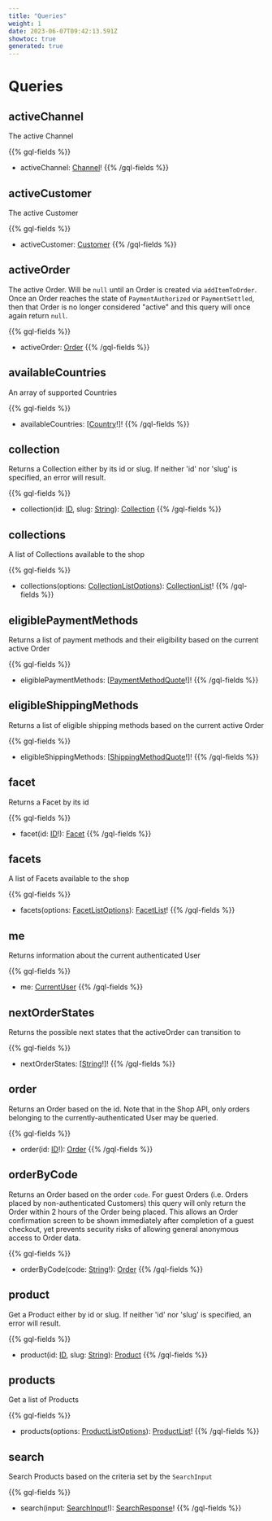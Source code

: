 ```yaml
---
title: "Queries"
weight: 1
date: 2023-06-07T09:42:13.591Z
showtoc: true
generated: true
---
```

<!-- This file was generated from the Vendure source. Do not modify. Instead, re-run the "docs:build" script -->


# Queries

## activeChannel
The active Channel

{{% gql-fields %}}
 * activeChannel: [Channel](/docs/graphql-api/shop/object-types#channel)!
{{% /gql-fields %}}



## activeCustomer
The active Customer

{{% gql-fields %}}
 * activeCustomer: [Customer](/docs/graphql-api/shop/object-types#customer)
{{% /gql-fields %}}



## activeOrder
The active Order. Will be `null` until an Order is created via `addItemToOrder`. Once an Order reaches the
state of `PaymentAuthorized` or `PaymentSettled`, then that Order is no longer considered "active" and this
query will once again return `null`.

{{% gql-fields %}}
 * activeOrder: [Order](/docs/graphql-api/shop/object-types#order)
{{% /gql-fields %}}



## availableCountries
An array of supported Countries

{{% gql-fields %}}
 * availableCountries: [[Country](/docs/graphql-api/shop/object-types#country)!]!
{{% /gql-fields %}}



## collection
Returns a Collection either by its id or slug. If neither 'id' nor 'slug' is specified, an error will result.

{{% gql-fields %}}
 * collection(id: [ID](/docs/graphql-api/shop/object-types#id), slug: [String](/docs/graphql-api/shop/object-types#string)): [Collection](/docs/graphql-api/shop/object-types#collection)
{{% /gql-fields %}}



## collections
A list of Collections available to the shop

{{% gql-fields %}}
 * collections(options: [CollectionListOptions](/docs/graphql-api/shop/input-types#collectionlistoptions)): [CollectionList](/docs/graphql-api/shop/object-types#collectionlist)!
{{% /gql-fields %}}



## eligiblePaymentMethods
Returns a list of payment methods and their eligibility based on the current active Order

{{% gql-fields %}}
 * eligiblePaymentMethods: [[PaymentMethodQuote](/docs/graphql-api/shop/object-types#paymentmethodquote)!]!
{{% /gql-fields %}}



## eligibleShippingMethods
Returns a list of eligible shipping methods based on the current active Order

{{% gql-fields %}}
 * eligibleShippingMethods: [[ShippingMethodQuote](/docs/graphql-api/shop/object-types#shippingmethodquote)!]!
{{% /gql-fields %}}



## facet
Returns a Facet by its id

{{% gql-fields %}}
 * facet(id: [ID](/docs/graphql-api/shop/object-types#id)!): [Facet](/docs/graphql-api/shop/object-types#facet)
{{% /gql-fields %}}



## facets
A list of Facets available to the shop

{{% gql-fields %}}
 * facets(options: [FacetListOptions](/docs/graphql-api/shop/input-types#facetlistoptions)): [FacetList](/docs/graphql-api/shop/object-types#facetlist)!
{{% /gql-fields %}}



## me
Returns information about the current authenticated User

{{% gql-fields %}}
 * me: [CurrentUser](/docs/graphql-api/shop/object-types#currentuser)
{{% /gql-fields %}}



## nextOrderStates
Returns the possible next states that the activeOrder can transition to

{{% gql-fields %}}
 * nextOrderStates: [[String](/docs/graphql-api/shop/object-types#string)!]!
{{% /gql-fields %}}



## order
Returns an Order based on the id. Note that in the Shop API, only orders belonging to the
currently-authenticated User may be queried.

{{% gql-fields %}}
 * order(id: [ID](/docs/graphql-api/shop/object-types#id)!): [Order](/docs/graphql-api/shop/object-types#order)
{{% /gql-fields %}}



## orderByCode
Returns an Order based on the order `code`. For guest Orders (i.e. Orders placed by non-authenticated Customers)
this query will only return the Order within 2 hours of the Order being placed. This allows an Order confirmation
screen to be shown immediately after completion of a guest checkout, yet prevents security risks of allowing
general anonymous access to Order data.

{{% gql-fields %}}
 * orderByCode(code: [String](/docs/graphql-api/shop/object-types#string)!): [Order](/docs/graphql-api/shop/object-types#order)
{{% /gql-fields %}}



## product
Get a Product either by id or slug. If neither 'id' nor 'slug' is specified, an error will result.

{{% gql-fields %}}
 * product(id: [ID](/docs/graphql-api/shop/object-types#id), slug: [String](/docs/graphql-api/shop/object-types#string)): [Product](/docs/graphql-api/shop/object-types#product)
{{% /gql-fields %}}



## products
Get a list of Products

{{% gql-fields %}}
 * products(options: [ProductListOptions](/docs/graphql-api/shop/input-types#productlistoptions)): [ProductList](/docs/graphql-api/shop/object-types#productlist)!
{{% /gql-fields %}}



## search
Search Products based on the criteria set by the `SearchInput`

{{% gql-fields %}}
 * search(input: [SearchInput](/docs/graphql-api/shop/input-types#searchinput)!): [SearchResponse](/docs/graphql-api/shop/object-types#searchresponse)!
{{% /gql-fields %}}



